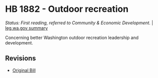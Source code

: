 # HB 1882 - Outdoor recreation
*Status: First reading, referred to Community & Economic Development.* | [leg.wa.gov summary](https://app.leg.wa.gov/billsummary?BillNumber=1882&Year=2021)

Concerning better Washington outdoor recreation leadership and development.

## Revisions
* [Original Bill](1/)